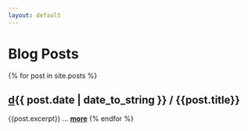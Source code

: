```yaml
---
layout: default
---
```


# Blog Posts
{% for post in site.posts %}
## [d]({{post.url}}){{ post.date | date_to_string }} / {{post.title}}  
  {{post.excerpt}} ... [**more**]({{post.url}})
{% endfor %}
